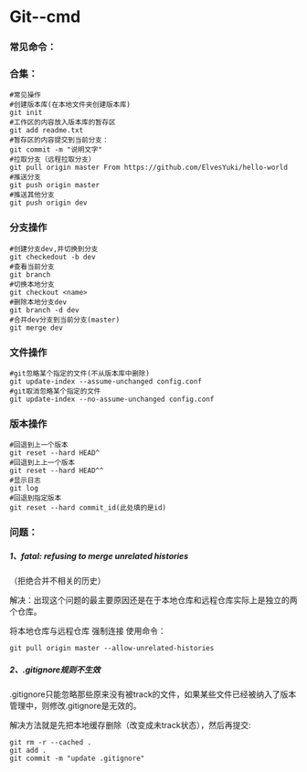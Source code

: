 # Git--cmd

### 常见命令：

### 合集：

```
#常见操作
#创建版本库(在本地文件夹创建版本库)
git init
#工作区的内容放入版本库的暂存区
git add readme.txt
#暂存区的内容提交到当前分支：
git commit -m "说明文字"
#拉取分支（远程拉取分支）
git pull origin master From https://github.com/ElvesYuki/hello-world
#推送分支
git push origin master
#推送其他分支
git push origin dev
```



### 分支操作

```
#创建分支dev,并切换到分支
git checkedout -b dev
#查看当前分支
git branch
#切换本地分支
git checkout <name>
#删除本地分支dev
git branch -d dev
#合并dev分支到当前分支(master)
git merge dev
```

### 文件操作

```
#git忽略某个指定的文件(不从版本库中删除)
git update-index --assume-unchanged config.conf
#git取消忽略某个指定的文件
git update-index --no-assume-unchanged config.conf
```



### 版本操作

```
#回退到上一个版本
git reset --hard HEAD^
#回退到上上一个版本
git reset --hard HEAD^^
#显示日志
git log
#回退到指定版本
git reset --hard commit_id(此处填的是id)
```



### 问题：

##### 1、fatal: refusing to merge unrelated histories 

（拒绝合并不相关的历史）

解决：出现这个问题的最主要原因还是在于本地仓库和远程仓库实际上是独立的两个仓库。

将本地仓库与远程仓库 强制连接 使用命令：

```
git pull origin master --allow-unrelated-histories
```

##### 2、.gitignore规则不生效

.gitignore只能忽略那些原来没有被track的文件，如果某些文件已经被纳入了版本管理中，则修改.gitignore是无效的。

解决方法就是先把本地缓存删除（改变成未track状态），然后再提交:

```
git rm -r --cached .
git add .
git commit -m "update .gitignore"
```

